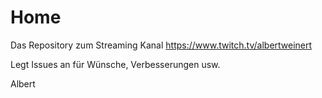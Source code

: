 # Home

Das Repository zum Streaming Kanal https://www.twitch.tv/albertweinert

Legt Issues an für Wünsche, Verbesserungen usw.

Albert

